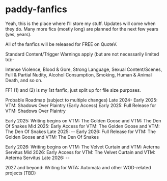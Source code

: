 # paddy-fanfics

Yeah, this is the place where I'll store my stuff. Updates will come when they do. Many more fics (mostly long) are planned for the next few years (yes, years).

All of the fanfics will be released for FREE on QuoteV.

Standard Content/Trigger Warnings apply (but are not necessarily limited to):-

Intense Violence, Blood & Gore, Strong Language, Sexual Content/Scenes, Full & Partial Nudity, Alcohol Consumption, Smoking, Human & Animal Death, and so on.

FF1 (1) and (2) is my 1st fanfic, just split up for file size purposes.

Probable Roadmap (subject to multiple changes)
Late 2024- Early 2025: VTM: Shadows Over Plaintry (Early Access)
Early 2025: Full Release for VTM: Shadows Over Plaintry

Early 2025: Writing begins on VTM: The Golden Goose and VTM: The Den Of Snakes
Mid 2025: Early Access for VTM: The Golden Goose and VTM: The Den Of Snakes
Late 2025: --
Early 2026: Full Release for VTM: The Golden Goose and VTM: The Den Of Snakes

Early 2026: Writing begins on VTM: The Velvet Curtain and VTM: Aeterna Servitus
Mid 2026: Early Access for VTM: The Velvet Curtain and VTM: Aeterna Servitus
Late 2026: --

2027 and beyond: Writing for WTA: Automata and other WOD-related projects (TBD)
